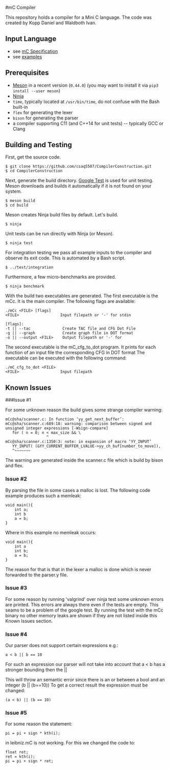 #mC Compiler

This repository holds a compiler for a Mini C language. The code was created by Kopp Daniel and Waldboth Ivan.

## Input Language

- see [mC Specification](https://github.com/W4RH4WK/UIBK-703602-Compiler-Construction/blob/master/mC_specification.md)
- see [examples](doc/examples)

## Prerequisites

- [Meson](http://mesonbuild.com/) in a recent version (`0.44.0`)
  (you may want to install it via `pip3 install --user meson`)
- [Ninja](https://ninja-build.org/)
- `time`, typically located at `/usr/bin/time`, do not confuse with the Bash built-in
- `flex` for generating the lexer
- `bison` for generating the parser
- a compiler supporting C11 (and C++14 for unit tests) -- typically GCC or Clang

## Building and Testing

First, get the source code.

    $ git clone https://github.com/csaq5507/CompilerConstruction.git
    $ cd CompilerConstruction

Next, generate the build directory.
[Google Test](https://github.com/google/googletest) is used for unit testing.
Meson downloads and builds it automatically if it is not found on your system.

    $ meson build
    $ cd build

Meson creates Ninja build files by default.
Let's build.

    $ ninja

Unit tests can be run directly with Ninja (or Meson).

    $ ninja test

For integration testing we pass all example inputs to the compiler and observe its exit code.
This is automated by a Bash script.

    $ ../test/integration

Furthermore, a few micro-benchmarks are provided.

    $ ninja benchmark

With the build two executables are generated. 
The first executable is the mCc. It is the main compiler. The following flags are available:

    ./mCc <FILE> [flags]
    <FILE>                  Input filepath or '-' for stdin
    
    [flags]:
    -t || --tac              Create TAC file and CFG Dot File
    -g || --graph            Create graph file in DOT format
    -o || --output <FILE>    Output filepath or '-' for 

The second executable is the mC_cfg_to_dot program. 
It prints for each function of an input file the corresponding CFG in DOT format
The executable can be executed with the following command:

    ./mC_cfg_to_dot <FILE>
    <FILE>                  Input filepath
    

## Known Issues

###Issue #1

For some unknown reason the build gives some strange compiler warning:
    
    mCc@sha/scanner.c: In function ‘yy_get_next_buffer’:
    mCc@sha/scanner.c:689:18: warning: comparison between signed and unsigned integer expressions [-Wsign-compare]
       for ( n = 0; n < max_size && \
                      ^
    mCc@sha/scanner.c:1350:3: note: in expansion of macro ‘YY_INPUT’
       YY_INPUT( (&YY_CURRENT_BUFFER_LVALUE->yy_ch_buf[number_to_move]),
       ^~~~~~~~

The warning are generated inside the scanner.c file which is build by bison and flex.

### Issue #2

By parsing the file in some cases a malloc is lost. 
The following code example produces such a memleak:

    void main(){
        int a;
        int b
        a = b;
    }
    
Where in this example no memleak occurs:

    void main(){
        int a
        int b;
        a = b;
    }
    
The reason for that is that in the lexer a malloc is done which is never forwarded to the parser.y file.

### Issue #3

For some reason by running 'valgrind' over ninja test some unknown errors are printed. 
This errors are always there even if the tests are empty. This seams to be a problem of the google test.
By running the test with the mCc binary no other memory leaks are shown if they are not listed inside this Known Issues section.

### Issue #4

Our parser does not support certain expressions e.g.:
    
    a < b || b == 10
    
For such an expression our parser will not take into account that a < b has a stronger bounding then the ||    

This will throw an semantic error since there is an or between a bool and an integer (b || (b==10))
To get a correct result the expression must be changed:

    (a < b) || (b == 10)

### Issue #5

For some reason the statement:

    pi = pi + sign * kth(i);
    
in leibniz.mC is not working. For this we changed the code to:

    float ret;
    ret = kth(i);
    pi = pi + sign * ret;


